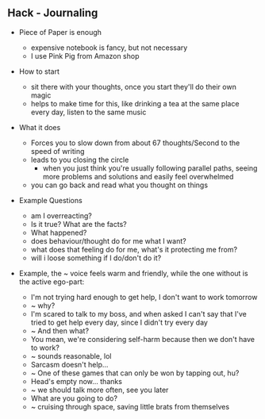 ## Hack - Journaling

* Piece of Paper is enough
  * expensive notebook is fancy, but not necessary
  * I use Pink Pig from Amazon shop

* How to start
  * sit there with your thoughts, once you start they'll do their own magic
  * helps to make time for this, like drinking a tea at the same place every day, listen to the same music
 
* What it does
  * Forces you to slow down from about 67 thoughts/Second to the speed of writing
  * leads to you closing the circle
    * when you just think you're usually following parallel paths, seeing more problems and solutions and easily feel overwhelmed
  * you can go back and read what you thought on things

* Example Questions
  * am I overreacting?
  * Is it true? What are the facts?
  * What happened?
  * does behaviour/thought do for me what I want?
  * what does that feeling do for me, what's it protecting me from?
  * will i loose something if I do/don't do it?

* Example, the ~ voice feels warm and friendly, while the one without is the active ego-part:
  * I'm not trying hard enough to get help, I don't want to work tomorrow
  * ~ why?
  * I'm scared to talk to my boss, and when asked I can't say that I've tried to get help every day, since I didn't try every day
  * ~ And then what?
  * You mean, we're considering self-harm because then we don't have to work?
  * ~ sounds reasonable, lol
  * Sarcasm doesn't help...
  * ~ One of these games that can only be won by tapping out, hu?
  * Head's empty now... thanks
  * ~ we should talk more often, see you later
  * What are you going to do?
  * ~ cruising through space, saving little brats from themselves
